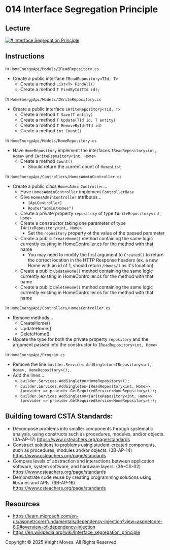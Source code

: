# 014 Interface Segregation Principle

## Lecture

[![# Interface Segregation Principle](https://img.youtube.com/vi/qgAZvRFZDIw/0.jpg)](https://www.youtube.com/watch?v=qgAZvRFZDIw)

## Instructions

In `HomeEnergyApi/Models/IReadRepository.cs`
- Create a public interface `IReadRepository<TId, T>`
    - Create a method `List<T> FindAll()`
    - Create a method `T FindById(TId id);`

In `HomeEnergyApi/Models/IWriteRepository.cs`
- Create a public interface `IWriteRepository<TId, T>`
    - Create a method `T Save(T entity)`
    - Create a method `T Update(TId id, T entity)`
    - Create a method `T RemoveById(TId id)`
    - Create a method `int Count()`

In `HomeEnergyApi/Models/HomeRepository.cs`
- Have `HomeRepository` implement the interfaces `IReadRepository<int, Home>` and `IWriteRepository<int, Home>`
    - Create a method `Count()`
        - Should return the current count of `HomesList`

In `HomeEnergyApi/Controllers/HomesAdminController.cs`
- Create a public class `HomesAdminController`...
    - Have `HomesAdminController` implement `ControllerBase`
    - Give `HomesAdminController` attributes...
        - `[ApiController]`
        - `Route("admin/Homes")`
    - Create a private property `repository` of type `IWriteRepository<int, Home>`
    - Create a constructor taking one parameter of type `IWriteRepository<int, Home>`
        - Set the `repository` property ot the value of the passed parameter
    - Create a public `CreateHome()` method containing the same logic currently existing in HomeController.cs for the method with that name
        - You may need to modify the first argument to `Created()` to return the correct location in the HTTP Response headers (ex. a new Home with an id of 1, should return `/Homes/1` as it's location)
    - Create a public `UpdateHome()` method containing the same logic currently existing in HomeController.cs for the method with that name    
    - Create a public `DeleteHome()` method containing the same logic currently existing in HomeController.cs for the method with that name

In `HomeEnergyApi/Controllers/HomesController.cs`
- Remove methods...
    - CreateHome()
    - UpdateHome()
    - DeleteHome()
- Update the type for both the private property `repository` and the argument passed into the constructor to `IReadRepository<int, Home>`

In `HomeEnergyApi/Program.cs`
- Remove the line `builder.Services.AddSingleton<IRepository<int, Home>, HomeRepository>();`.
- Add the lines...
    - `builder.Services.AddSingleton<HomeRepository>();`
    - `builder.Services.AddSingleton<IReadRepository<int, Home>>(provider => provider.GetRequiredService<HomeRepository>());`
    - `builder.Services.AddSingleton<IWriteRepository<int, Home>>(provider => provider.GetRequiredService<HomeRepository>());`

## Building toward CSTA Standards:

- Decompose problems into smaller components through systematic analysis, using constructs such as procedures, modules, and/or objects. (3A-AP-17) https://www.csteachers.org/page/standards
- Construct solutions to problems using student-created components, such as procedures, modules and/or objects. (3B-AP-14) https://www.csteachers.org/page/standards
- Compare levels of abstraction and interactions between application software, system software, and hardware layers. (3A-CS-02) https://www.csteachers.org/page/standards
- Demonstrate code reuse by creating programming solutions using libraries and APIs. (3B-AP-16) https://www.csteachers.org/page/standards

## Resources

- https://learn.microsoft.com/en-us/aspnet/core/fundamentals/dependency-injection?view=aspnetcore-8.0#overview-of-dependency-injection
- https://en.wikipedia.org/wiki/Interface_segregation_principle

Copyright &copy; 2025 Knight Moves. All Rights Reserved.
